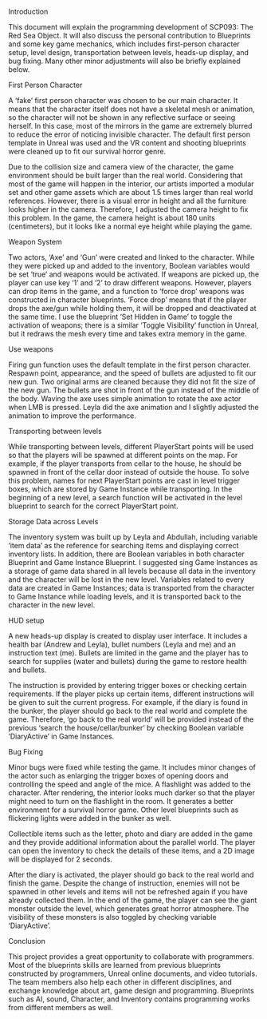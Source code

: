 Introduction

This document will explain the programming development of SCP093: The Red Sea Object. It will also discuss the personal contribution to Blueprints and some key game mechanics, which includes first-person character setup, level design, transportation between levels, heads-up display, and bug fixing. Many other minor adjustments will also be briefly explained below.


First Person Character

A ‘fake’ first person character was chosen to be our main character. It means that the character itself does not have a skeletal mesh or animation, so the character will not be shown in any reflective surface or seeing herself. In this case, most of the mirrors in the game are extremely blurred to reduce the error of noticing invisible character. The default first person template in Unreal was used and the VR content and shooting blueprints were cleaned up to fit our survival horror genre.

Due to the collision size and camera view of the character, the game environment should be built larger than the real world. Considering that most of the game will happen in the interior, our artists imported a modular set and other game assets which are about 1.5 times larger than real world references. However, there is a visual error in height and all the furniture looks higher in the camera. Therefore, I adjusted the camera height to fix this problem. In the game, the camera height is about 180 units (centimeters), but it looks like a normal eye height while playing the game.


Weapon System

Two actors, ‘Axe’ and ‘Gun’ were created and linked to the character. While they were picked up and added to the inventory, Boolean variables would be set ‘true’ and weapons would be activated. If weapons are picked up, the player can use key ‘1’ and ‘2’ to draw different weapons. However, players can drop items in the game, and a function to ‘force drop’ weapons was constructed in character blueprints. ‘Force drop’ means that if the player drops the axe/gun while holding them, it will be dropped and deactivated at the same time. I use the blueprint ‘Set Hidden in Game’ to toggle the activation of weapons; there is a similar ‘Toggle Visibility’ function in Unreal, but it redraws the mesh every time and takes extra memory in the game. 


Use weapons

Firing gun function uses the default template in the first person character. Respawn point, appearance, and the speed of bullets are adjusted to fit our new gun. Two original arms are cleaned because they did not fit the size of the new gun. The bullets are shot in front of the gun instead of the middle of the body. Waving the axe uses simple animation to rotate the axe actor when LMB is pressed. Leyla did the axe animation and I slightly adjusted the animation to improve the performance.


Transporting between levels

While transporting between levels, different PlayerStart points will be used so that the players will be spawned at different points on the map. For example, if the player transports from cellar to the house, he should be spawned in front of the cellar door instead of outside the house. To solve this problem, names for next PlayerStart points are cast in level trigger boxes, which are stored by Game Instance while transporting. In the beginning of a new level, a search function will be activated in the level blueprint to search for the correct PlayerStart point.


Storage Data across Levels

The inventory system was built up by Leyla and Abdullah, including variable ‘item data’ as the reference for searching items and displaying correct inventory lists. In addition, there are Boolean variables in both character Blueprint and Game Instance Blueprint. I suggested sing Game Instances as a storage of game data shared in all levels because all data in the inventory and the character will be lost in the new level. Variables related to every data are created in Game Instances; data is transported from the character to Game Instance while loading levels, and it is transported back to the character in the new level.


HUD setup

A new heads-up display is created to display user interface. It includes a health bar (Andrew and Leyla), bullet numbers (Leyla and me) and an instruction text (me). Bullets are limited in the game and the player has to search for supplies (water and bullets) during the game to restore health and bullets.

The instruction is provided by entering trigger boxes or checking certain requirements. If the player picks up certain items, different instructions will be given to suit the current progress. For example, if the diary is found in the bunker, the player should go back to the real world and complete the game. Therefore, ‘go back to the real world’ will be provided instead of the previous ‘search the house/cellar/bunker’ by checking Boolean variable ‘DiaryActive’ in Game Instances.


Bug Fixing

Minor bugs were fixed while testing the game. It includes minor changes of the actor such as enlarging the trigger boxes of opening doors and controlling the speed and angle of the mice. A flashlight was added to the character. After rendering, the interior looks much darker so that the player might need to turn on the flashlight in the room. It generates a better environment for a survival horror game. Other level blueprints such as flickering lights were added in the bunker as well.

Collectible items such as the letter, photo and diary are added in the game and they provide additional information about the parallel world. The player can open the inventory to check the details of these items, and a 2D image will be displayed for 2 seconds.

After the diary is activated, the player should go back to the real world and finish the game. Despite the change of instruction, enemies will not be spawned in other levels and items will not be refreshed again if you have already collected them. In the end of the game, the player can see the giant monster outside the level, which generates great horror atmosphere. The visibility of these monsters is also toggled by checking variable ‘DiaryActive’.


Conclusion

This project provides a great opportunity to collaborate with programmers. Most of the blueprints skills are learned from previous blueprints constructed by programmers, Unreal online documents, and video tutorials. The team members also help each other in different disciplines, and exchange knowledge about art, game design and programming. Blueprints such as AI, sound, Character, and Inventory contains programming works from different members as well.
